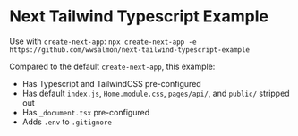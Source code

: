 # Next Tailwind Typescript Example

Use with `create-next-app`: `npx create-next-app -e https://github.com/wwsalmon/next-tailwind-typescript-example`

Compared to the default `create-next-app`, this example:
- Has Typescript and TailwindCSS pre-configured
- Has default `index.js`, `Home.module.css`, `pages/api/`, and `public/` stripped out
- Has `_document.tsx` pre-configured
- Adds `.env` to `.gitignore`